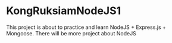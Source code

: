 # KongRuksiamNodeJS1
This project is about to practice and learn NodeJS + Express.js + Mongoose. There will be more project about NodeJS
